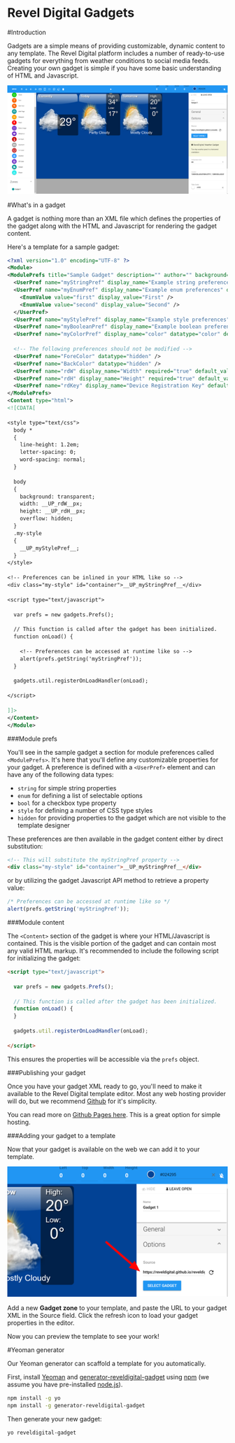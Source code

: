 Revel Digital Gadgets
=====================

#Introduction

Gadgets are a simple means of providing customizable, dynamic content to any template. The Revel Digital platform includes a number of ready-to-use
gadgets for everything from weather conditions to social media feeds. Creating your own gadget is simple if you have some basic understanding of HTML
and Javascript.

![template](/img/gadget-example.png)

#What's in a gadget

A gadget is nothing more than an XML file which defines the properties of the gadget along with the HTML and Javascript for rendering the gadget content.

Here's a template for a sample gadget:

```xml
<?xml version="1.0" encoding="UTF-8" ?> 
<Module> 
<ModulePrefs title="Sample Gadget" description="" author="" background="transparent">
  <UserPref name="myStringPref" display_name="Example string preference" datatype="string" default_value="Hello World!" required="true" />
  <UserPref name="myEnumPref" display_name="Example enum preferences" datatype="enum" default_value="first">
    <EnumValue value="first" display_value="First" />
    <EnumValue value="second" display_value="Second" />
  </UserPref>
  <UserPref name="myStylePref" display_name="Example style preferences" datatype="style" default_value="font-family:Verdana;color:rgb(255, 255, 255);font-size:24px;text-align:left;" required="true" />
  <UserPref name="myBooleanPref" display_name="Example boolean preference" datatype="bool" default_value="true" />
  <UserPref name="myColorPref" display_name="color" datatype="color" default_value="#ff00ff" />
  
  <!-- The following preferences should not be modified -->
  <UserPref name="ForeColor" datatype="hidden" />
  <UserPref name="BackColor" datatype="hidden" />
  <UserPref name="rdW" display_name="Width" required="true" default_value="280" datatype="hidden" />
  <UserPref name="rdH" display_name="Height" required="true" default_value="190" datatype="hidden" />
  <UserPref name="rdKey" display_name="Device Registration Key" default_value="*|DEVICE.REGISTRATIONKEY|*" datatype="hidden" />
</ModulePrefs>
<Content type="html">
<![CDATA[

<style type="text/css">
  body *
  {
    line-height: 1.2em; 
    letter-spacing: 0; 
    word-spacing: normal;
  }

  body
  {
    background: transparent;
    width: __UP_rdW__px;
    height: __UP_rdH__px;
    overflow: hidden;
  }
  .my-style
  {
    __UP_myStylePref__;
  }
</style>

<!-- Preferences can be inlined in your HTML like so -->
<div class="my-style" id="container">__UP_myStringPref__</div> 

<script type="text/javascript">

  var prefs = new gadgets.Prefs();

  // This function is called after the gadget has been initialized.
  function onLoad() {
    
    <!-- Preferences can be accessed at runtime like so -->
    alert(prefs.getString('myStringPref'));
  }

  gadgets.util.registerOnLoadHandler(onLoad);
  
</script>

]]>
</Content>
</Module>
```

###Module prefs

You'll see in the sample gadget a section for module preferences called `<ModulePrefs>`. It's here that you'll define any customizable properties for your gadget.
A preference is defined with a `<UserPref>` element and can have any of the following data types:

  * `string` for simple string properties
  * `enum` for defining a list of selectable options
  * `bool` for a checkbox type property
  * `style` for defining a number of CSS type styles
  * `hidden` for providing properties to the gadget which are not visible to the template designer
  
These preferences are then available in the gadget content either by direct substitution:

```html
<!-- This will substitute the myStringPref property -->
<div class="my-style" id="container">__UP_myStringPref__</div>
```

or by utilizing the gadget Javascript API method to retrieve a property value:

```javascript
/* Preferences can be accessed at runtime like so */
alert(prefs.getString('myStringPref'));
```

###Module content

The `<Content>` section of the gadget is where your HTML/Javascript is contained. This is the visible portion of the gadget and can contain most any valid HTML markup.
It's recommended to include the following script for initializing the gadget:

```html
<script type="text/javascript">

  var prefs = new gadgets.Prefs();

  // This function is called after the gadget has been initialized.
  function onLoad() {
  }

  gadgets.util.registerOnLoadHandler(onLoad);
  
</script>
```

This ensures the properties will be accessible via the `prefs` object.

###Publishing your gadget

Once you have your gadget XML ready to go, you'll need to make it available to the Revel Digital template editor.
Most any web hosting provider will do, but we recommend [Github](https://pages.github.com/) for it's simplicity.

You can read more on [Github Pages here](https://pages.github.com/). This is a great option for simple hosting.

###Adding your gadget to a template

Now that your gadget is available on the web we can add it to your template.

![template](/img/gadget-1.png)

Add a new **Gadget zone** to your template, and paste the URL to your gadget XML in the Source field. Click the refresh icon to load your gadget properties in the editor.

Now you can preview the template to see your work!

#Yeoman generator

Our Yeoman generator can scaffold a template for you automatically.

First, install [Yeoman](https://yeoman.io) and [generator-reveldigital-gadget](https://github.com/RevelDigital/generator-reveldigital-gadget) using [npm](https://www.npmjs.com/)
(we assume you have pre-installed [node.js](https://nodejs.org/)).

```sh
npm install -g yo
npm install -g generator-reveldigital-gadget
```

Then generate your new gadget:

```sh
yo reveldigital-gadget
```
